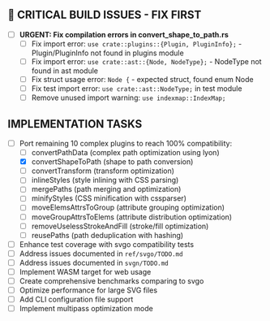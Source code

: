
## 🚨 CRITICAL BUILD ISSUES - FIX FIRST

- [ ] **URGENT: Fix compilation errors in convert_shape_to_path.rs**
  - [ ] Fix import error: `use crate::plugins::{Plugin, PluginInfo};` - Plugin/PluginInfo not found in plugins module
  - [ ] Fix import error: `use crate::ast::{Node, NodeType};` - NodeType not found in ast module  
  - [ ] Fix struct usage error: `Node {` - expected struct, found enum Node
  - [ ] Fix test import error: `use crate::ast::NodeType;` in test module
  - [ ] Remove unused import warning: `use indexmap::IndexMap;`

## IMPLEMENTATION TASKS

- [ ] Port remaining 10 complex plugins to reach 100% compatibility:
  - [ ] convertPathData (complex path optimization using lyon)
  - [x] convertShapeToPath (shape to path conversion)
  - [ ] convertTransform (transform optimization)
  - [ ] inlineStyles (style inlining with CSS parsing)
  - [ ] mergePaths (path merging and optimization)
  - [ ] minifyStyles (CSS minification with cssparser)
  - [ ] moveElemsAttrsToGroup (attribute grouping optimization)
  - [ ] moveGroupAttrsToElems (attribute distribution optimization)
  - [ ] removeUselessStrokeAndFill (stroke/fill optimization)
  - [ ] reusePaths (path deduplication with hashing)
- [ ] Enhance test coverage with svgo compatibility tests
- [ ] Address issues documented in `ref/svgo/TODO.md`
- [ ] Address issues documented in `svgn/TODO.md`
- [ ] Implement WASM target for web usage
- [ ] Create comprehensive benchmarks comparing to svgo
- [ ] Optimize performance for large SVG files
- [ ] Add CLI configuration file support
- [ ] Implement multipass optimization mode